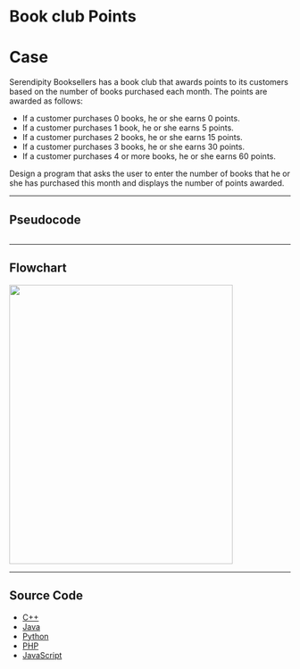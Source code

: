 # Book club Points

# Case

Serendipity Booksellers has a book club that awards points to its customers based on the number of books purchased each month. The points are awarded as follows:

- If a customer purchases 0 books, he or she earns 0 points.
- If a customer purchases 1 book, he or she earns 5 points.
- If a customer purchases 2 books, he or she earns 15 points.
- If a customer purchases 3 books, he or she earns 30 points.
- If a customer purchases 4 or more books, he or she earns 60 points.

Design a program that asks the user to enter the number of books that he or she has purchased this month and displays the number of points awarded.

<hr>

## Pseudocode

```

```

<hr>

## Flowchart

<img src="design/.png" width="400" height="500">

<hr>

## Source Code

- [C++](source-code/.cpp)
- [Java](source-code/.java)
- [Python](source-code/.py)
- [PHP](source-code/.php)
- [JavaScript](source-code/.js)
